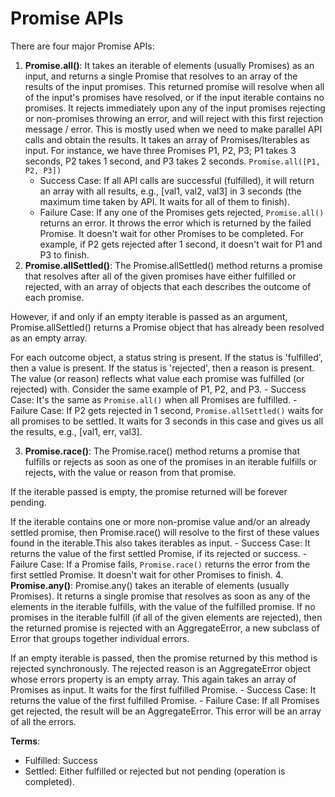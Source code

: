 # Promise APIs

There are four major Promise APIs:

1. **Promise.all()**: It  takes an iterable of elements (usually Promises) as an input, and returns a single Promise that resolves to an array of the results of the input promises. This returned promise will resolve when all of the input's             promises have resolved, or if the input iterable contains no promises. It rejects immediately upon any of the input promises rejecting or non-promises throwing an error, and will reject with this first rejection message / error. This is mostly used when we need to make parallel API calls and obtain the results. It takes an array of Promises/Iterables as input. For instance, we have three Promises      P1, P2, P3; P1 takes 3 seconds, P2 takes 1 second, and P3 takes 2 seconds. `Promise.all([P1, P2, P3])`
    - Success Case: If all API calls are successful (fulfilled), it will return an array with all results, e.g., [val1, val2, val3] in 3 seconds (the maximum time taken by API. It waits for all of them to finish).
    - Failure Case: If any one of the Promises gets rejected, `Promise.all()` returns an error. It throws the error which is returned by the failed Promise. It doesn't wait for other Promises to be completed. For example, if P2 gets rejected after 1 second, it doesn't wait for P1 and P3 to finish.
2. **Promise.allSettled()**: The Promise.allSettled() method returns a promise that resolves after all of the given   promises have either fulfilled or rejected, with an array of objects that each describes the outcome of each promise.

However, if and only if an empty iterable is passed as an argument, Promise.allSettled() returns a Promise object that has already been resolved as an empty array.

For each outcome object, a status string is present. If the status is 'fulfilled', then a value is present. If the status is 'rejected', then a reason is present. The value (or reason) reflects what value each promise was fulfilled (or rejected) with.
    Consider the same example of P1, P2, and P3.
    - Success Case: It's the same as `Promise.all()` when all Promises are fulfilled.
    - Failure Case: If P2 gets rejected in 1 second, `Promise.allSettled()` waits for all promises to be settled. It waits for 3 seconds in this case and gives us all the results, e.g., [val1, err, val3].
    
3. **Promise.race()**: The Promise.race() method returns a promise that fulfills or rejects as soon as one of the promises in an iterable fulfills or rejects, with the value or reason from that promise.

If the iterable passed is empty, the promise returned will be forever pending.

If the iterable contains one or more non-promise value and/or an already settled promise, then Promise.race() will resolve to the first of these values found in the iterable.This also takes iterables as input.
    - Success Case: It returns the value of the first settled Promise, if its rejected or success.
    - Failure Case: If a Promise fails, `Promise.race()` returns the error from the first settled Promise. It doesn't wait for other Promises to finish.
4. **Promise.any()**: Promise.any() takes an iterable of elements (usually Promises). It returns a single promise that resolves as soon as any of the elements in the iterable fulfills, with the value of the fulfilled promise. If no promises in the iterable fulfill (if all of the given elements are rejected), then the returned promise is rejected with an AggregateError, a new subclass of Error that groups together individual errors.

If an empty iterable is passed, then the promise returned by this method is rejected synchronously. The rejected reason is an AggregateError object whose errors property is an empty array. This again takes an array of Promises as input. It waits for the first fulfilled Promise.
    - Success Case: It returns the value of the first fulfilled Promise.
    - Failure Case: If all Promises get rejected, the result will be an AggregateError. This error will be an array of all the errors.

**Terms**:

- Fulfilled: Success
- Settled: Either fulfilled or rejected but not pending (operation is completed).
